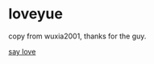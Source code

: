 # loveyue
 copy from wuxia2001, thanks for the guy.

<a href='http://copperdale.github.io/sayLove'>say love</a>
